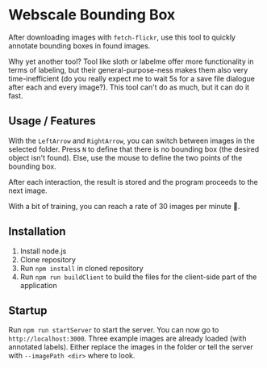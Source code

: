# Webscale Bounding Box

After downloading images with `fetch-flickr`, use this tool to quickly annotate bounding
boxes in found images.

Why yet another tool? Tool like sloth or labelme offer more functionality in terms of labeling,
but their general-purpose-ness makes them also very time-inefficient (do you really expect
me to wait 5s for a save file dialogue after each and every image?). This tool can't do as much,
but it can do it fast.

## Usage / Features

With the `LeftArrow` and `RightArrow`, you can switch between images in the selected folder.
Press `N` to define that there is no bounding box (the desired object isn't found). Else, use
the mouse to define the two points of the bounding box.

After each interaction, the result is stored and the program proceeds to the next image.

With a bit of training, you can reach a rate of 30 images per minute 🚀.

## Installation

1. Install node.js
2. Clone repository
3. Run `npm install` in cloned repository
4. Run `npm run buildClient` to build the files for the client-side part of the application

## Startup

Run `npm run startServer` to start the server. You can now go to `http://localhost:3000`.
Three example images are already loaded (with annotated labels). Either replace the images in the folder
or tell the server with `--imagePath <dir>` where to look.
